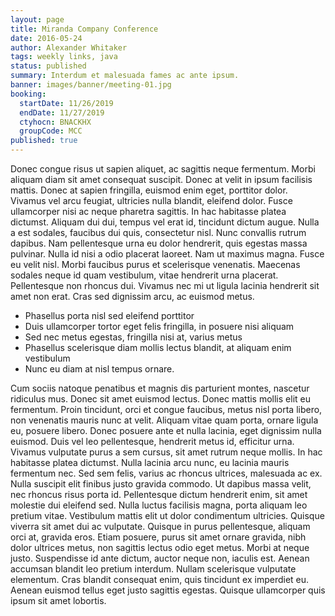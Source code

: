 ```yaml
---
layout: page
title: Miranda Company Conference
date: 2016-05-24
author: Alexander Whitaker
tags: weekly links, java
status: published
summary: Interdum et malesuada fames ac ante ipsum.
banner: images/banner/meeting-01.jpg
booking:
  startDate: 11/26/2019
  endDate: 11/27/2019
  ctyhocn: BNACKHX
  groupCode: MCC
published: true
---
```

Donec congue risus ut sapien aliquet, ac sagittis neque fermentum. Morbi aliquam diam sit amet consequat suscipit. Donec at velit in ipsum facilisis mattis. Donec at sapien fringilla, euismod enim eget, porttitor dolor. Vivamus vel arcu feugiat, ultricies nulla blandit, eleifend dolor. Fusce ullamcorper nisi ac neque pharetra sagittis. In hac habitasse platea dictumst. Aliquam dui dui, tempus vel erat id, tincidunt dictum augue. Nulla a est sodales, faucibus dui quis, consectetur nisl. Nunc convallis rutrum dapibus. Nam pellentesque urna eu dolor hendrerit, quis egestas massa pulvinar. Nulla id nisi a odio placerat laoreet.
Nam ut maximus magna. Fusce eu velit nisl. Morbi faucibus purus et scelerisque venenatis. Maecenas sodales neque id quam vestibulum, vitae hendrerit urna placerat. Pellentesque non rhoncus dui. Vivamus nec mi ut ligula lacinia hendrerit sit amet non erat. Cras sed dignissim arcu, ac euismod metus.

* Phasellus porta nisl sed eleifend porttitor
* Duis ullamcorper tortor eget felis fringilla, in posuere nisi aliquam
* Sed nec metus egestas, fringilla nisi at, varius metus
* Phasellus scelerisque diam mollis lectus blandit, at aliquam enim vestibulum
* Nunc eu diam at nisl tempus ornare.

Cum sociis natoque penatibus et magnis dis parturient montes, nascetur ridiculus mus. Donec sit amet euismod lectus. Donec mattis mollis elit eu fermentum. Proin tincidunt, orci et congue faucibus, metus nisl porta libero, non venenatis mauris nunc at velit. Aliquam vitae quam porta, ornare ligula eu, posuere libero. Donec posuere ante et nulla lacinia, eget dignissim nulla euismod. Duis vel leo pellentesque, hendrerit metus id, efficitur urna. Vivamus vulputate purus a sem cursus, sit amet rutrum neque mollis. In hac habitasse platea dictumst. Nulla lacinia arcu nunc, eu lacinia mauris fermentum nec. Sed sem felis, varius ac rhoncus ultrices, malesuada ac ex. Nulla suscipit elit finibus justo gravida commodo. Ut dapibus massa velit, nec rhoncus risus porta id.
Pellentesque dictum hendrerit enim, sit amet molestie dui eleifend sed. Nulla luctus facilisis magna, porta aliquam leo pretium vitae. Vestibulum mattis elit ut dolor condimentum ultricies. Quisque viverra sit amet dui ac vulputate. Quisque in purus pellentesque, aliquam orci at, gravida eros. Etiam posuere, purus sit amet ornare gravida, nibh dolor ultrices metus, non sagittis lectus odio eget metus. Morbi at neque justo. Suspendisse id ante dictum, auctor neque non, iaculis est. Aenean accumsan blandit leo pretium interdum. Nullam scelerisque vulputate elementum. Cras blandit consequat enim, quis tincidunt ex imperdiet eu. Aenean euismod tellus eget justo sagittis egestas. Quisque ullamcorper quis ipsum sit amet lobortis.

